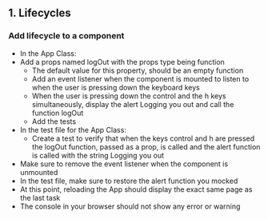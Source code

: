 ## 1. Lifecycles
### Add lifecycle to a component
* In the App Class:
* Add a props named logOut with the props type being function
  * The default value for this property, should be an empty function
  * Add an event listener when the component is mounted to listen to when the user is pressing down the keyboard keys
  * When the user is pressing down the control and the h keys simultaneously, display the alert Logging you out and call the function logOut
  * Add the tests
* In the test file for the App Class:
  * Create a test to verify that when the keys control and h are pressed the logOut function, passed as a prop, is called and the alert function is called with the string Logging you out
* Make sure to remove the event listener when the component is unmounted
* In the test file, make sure to restore the alert function you mocked
* At this point, reloading the App should display the exact same page as the last task
* The console in your browser should not show any error or warning